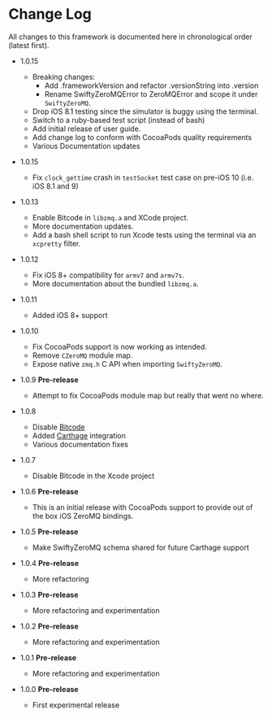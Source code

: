 # Change Log

All changes to this framework is documented here in chronological order (latest first).

- 1.0.15
  - Breaking changes:
    - Add .frameworkVersion and refactor .versionString into .version
    - Rename SwiftyZeroMQError to ZeroMQError and scope it under `SwiftyZeroMQ`.
  - Drop iOS 8.1 testing since the simulator is buggy using the terminal.
  - Switch to a ruby-based test script (instead of bash)
  - Add initial release of user guide.
  - Add change log to conform with CocoaPods quality requirements
  - Various Documentation updates

- 1.0.15
  - Fix `clock_gettime` crash in `testSocket` test case on pre-iOS 10  (i.e. iOS 8.1 and 9)

- 1.0.13
  - Enable Bitcode in `libzmq.a` and XCode project.
  - More documentation updates.
  - Add a bash shell script to run Xcode tests using the terminal via an `xcpretty` filter.

- 1.0.12
  - Fix iOS 8+ compatibility for `armv7` and `armv7s`.
  - More documentation about the bundled `libzmq.a`.

- 1.0.11
  - Added iOS 8+ support

- 1.0.10
  - Fix CocoaPods support is now working as intended.
  - Remove `CZeroMQ` module map.
  - Expose native `zmq.h` C API when importing `SwiftyZeroMQ`.

- 1.0.9 **Pre-release**
  - Attempt to fix CocoaPods module map but really that went no where.

- 1.0.8
  - Disable [Bitcode](https://developer.apple.com/library/content/documentation/IDEs/Conceptual/AppDistributionGuide/AppThinning/AppThinning.html)
  - Added [Carthage](https://github.com/Carthage/Carthage) integration
  - Various documentation fixes

- 1.0.7
  - Disable Bitcode in the Xcode project

- 1.0.6 **Pre-release**
  - This is an initial release with CocoaPods support to provide out of the box iOS ZeroMQ bindings.

- 1.0.5 **Pre-release**
  - Make SwiftyZeroMQ schema shared for future Carthage support

- 1.0.4 **Pre-release**
  - More refactoring

- 1.0.3 **Pre-release**
  - More refactoring and experimentation

- 1.0.2 **Pre-release**
  - More refactoring and experimentation

- 1.0.1 **Pre-release**
  - More refactoring and experimentation

- 1.0.0 **Pre-release**
  - First experimental release
